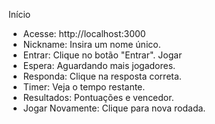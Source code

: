 Início
 - Acesse: http://localhost:3000
 - Nickname: Insira um nome único.
 - Entrar: Clique no botão "Entrar".
Jogar
 - Espera: Aguardando mais jogadores.
 - Responda: Clique na resposta correta.
 - Timer: Veja o tempo restante.
 - Resultados: Pontuações e vencedor.
 - Jogar Novamente: Clique para nova rodada.
